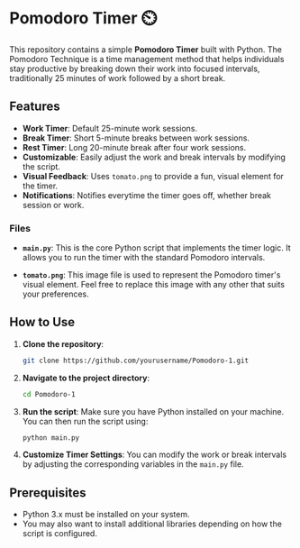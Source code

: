 # Pomodoro Timer ⏲️

This repository contains a simple **Pomodoro Timer** built with Python. The Pomodoro Technique is a time management method that helps individuals stay productive by breaking down their work into focused intervals, traditionally 25 minutes of work followed by a short break.

## Features

- **Work Timer**: Default 25-minute work sessions.
- **Break Timer**: Short 5-minute breaks between work sessions.
- **Rest Timer**: Long 20-minute break after four work sessions.
- **Customizable**: Easily adjust the work and break intervals by modifying the script.
- **Visual Feedback**: Uses `tomato.png` to provide a fun, visual element for the timer.
- **Notifications**: Notifies everytime the timer goes off, whether break session or work.


### Files

- **`main.py`**: This is the core Python script that implements the timer logic. It allows you to run the timer with the standard Pomodoro intervals.
  
- **`tomato.png`**: This image file is used to represent the Pomodoro timer's visual element. Feel free to replace this image with any other that suits your preferences.

## How to Use

1. **Clone the repository**:
    ```bash
    git clone https://github.com/yourusername/Pomodoro-1.git
    ```

2. **Navigate to the project directory**:
    ```bash
    cd Pomodoro-1
    ```

3. **Run the script**:
    Make sure you have Python installed on your machine. You can then run the script using:
    ```bash
    python main.py
    ```

4. **Customize Timer Settings**:
    You can modify the work or break intervals by adjusting the corresponding variables in the `main.py` file.

## Prerequisites

- Python 3.x must be installed on your system.
- You may also want to install additional libraries depending on how the script is configured.

